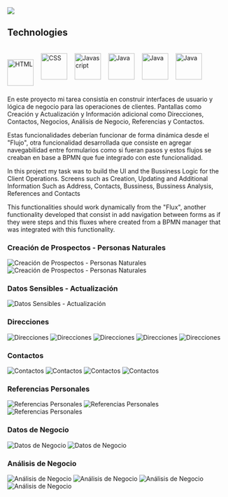 <img src="https://raw.githubusercontent.com/AndresBetancourt-Dev/AndresBetancourt-Dev/master/images/enterprises/clients/santander-peru.jpg"/>

## Technologies

<br>

<img align="left" style="margin-top: 1em;" alt="HTML" title="HTML" width="60px" src="https://raw.githubusercontent.com/AndresBetancourt-Dev/AndresBetancourt-Dev/master/images/technologies/html.webp" />
<img align="left"  style="margin-left : 1em;" alt="CSS" title="CSS" width="60px" src="https://raw.githubusercontent.com/AndresBetancourt-Dev/AndresBetancourt-Dev/master/images/technologies/css.webp" />
<img align="left"  style="margin-left : 1em;" alt="Javascript" title="Javascript" width="60px" src="https://raw.githubusercontent.com/AndresBetancourt-Dev/AndresBetancourt-Dev/master/images/technologies/js.png" />  
<img align="left" style="margin-left : 1em;" alt="Java" title="Java" width="60px" src="https://raw.githubusercontent.com/AndresBetancourt-Dev/AndresBetancourt-Dev/master/images/technologies/java.svg" />
<img align="left" style="margin-left : 1em;" alt="Java" title="Java" width="60px" src="https://raw.githubusercontent.com/AndresBetancourt-Dev/AndresBetancourt-Dev/master/images/technologies/mysql.jpg" />
<img align="left" style="margin-left : 1em;" alt="Java" title="Java" width="60px" src="https://raw.githubusercontent.com/AndresBetancourt-Dev/AndresBetancourt-Dev/master/images/technologies/sql-server.png" />

<br><br><br><br>

En este proyecto mi tarea consistía en construir interfaces de usuario y lógica de negocio para las operaciones de clientes. Pantallas como Creación y Actualización y Información adicional como Direcciones, Contactos, Negocios, Análisis de Negocio, Referencias y Contactos.

Estas funcionalidades deberían funcionar de forma dinámica desde el "Flujo", otra funcionalidad desarrollada que consiste en agregar navegabilidad entre formularios como si fueran pasos y estos flujos se creaban en base a BPMN que fue integrado con este funcionalidad.

In this project my task was to build the UI and the Bussiness Logic for the Client Operations. Screens such as Creation, Updating and Additional Information Such as Address, Contacts, Bussiness, Bussiness Analysis, References and Contacts

This functionalities should work dynamically from the "Flux", another functionality developed that consist in add navigation between forms as if they were steps and this fluxes where created from a BPMN manager that was integrated with this functionality.

### Creación de Prospectos - Personas Naturales

<img src="images/Creacion-Prospecto-Flujo.png" alt="Creación de Prospectos - Personas Naturales" title="Creación de Prospectos - Personas Naturales" >
<img src="images/Creacion-Prospecto-Flujo-2.png" alt="Creación de Prospectos - Personas Naturales" title="Creación de Prospectos - Personas Naturales" >

### Datos Sensibles - Actualización

<img src="images/Datos-Sensibles-Flujo.png" alt="Datos Sensibles - Actualización" title="Datos Sensibles - Actualización" >

### Direcciones

<img src="images/Direcciones-Flujo.png" alt="Direcciones" title="Direcciones" >
<img src="images/Direcciones-Flujo-2.png" alt="Direcciones" title="Direcciones" >
<img src="images/Direcciones-Flujo-3.png" alt="Direcciones" title="Direcciones" >
<img src="images/Direcciones-Flujo-4.png" alt="Direcciones" title="Direcciones" >
<img src="images/Direcciones-Flujo-5.png" alt="Direcciones" title="Direcciones" >

### Contactos

<img src="images/Contactos.png" alt="Contactos" title="Contactos" >
<img src="images/Contactos-2.png" alt="Contactos" title="Contactos" >
<img src="images/Contactos-3.png" alt="Contactos" title="Contactos" >
<img src="images/Contactos-Modal-Flujo.png" alt="Contactos" title="Contactos" >

### Referencias Personales

<img src="images/Referencias-Personales-Flujo.png" alt="Referencias Personales" title="Referencias Personales" >
<img src="images/Referencias-Personales-Flujo-2.png" alt="Referencias Personales" title="Contactos" >
<img src="images/Referencias-Personales-Flujo-3.png" alt="Referencias Personales" title="Referencias Personales" >

### Datos de Negocio

<img src="images/Datos-de-Negocio-Flujo.png" alt=" Datos de Negocio" title=" Datos de Negocio" >
<img src="images/Datos-de-Negocio-Flujo-2.png" alt=" Datos de Negocio" title=" Datos de Negocio" >

### Análisis de Negocio

<img src="images/Analisis-Negocio-Flujo.png" alt="Análisis de Negocio" title="Análisis de Negocio" >
<img src="images/Analisis-Negocio-Flujo-2.png" alt="Análisis de Negocio" title="Análisis de Negocio" >
<img src="images/Analisis-Negocio-Flujo-3.png" alt="Análisis de Negocio" title="Contactos" >
<img src="images/Analisis-Negocio-Flujo-4.png" alt="Análisis de Negocio" title="Análisis de Negocio" >
